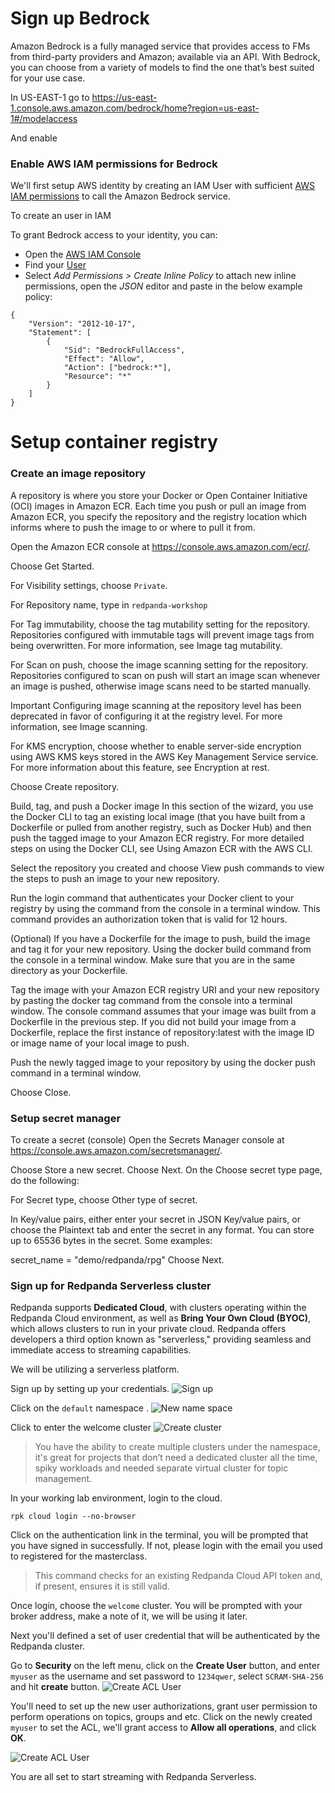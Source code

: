 # Sign up Bedrock

Amazon Bedrock is a fully managed service that provides access to FMs from third-party providers and Amazon; available via an API. With Bedrock, you can choose from a variety of models to find the one that’s best suited for your use case.

In US-EAST-1 go to 
https://us-east-1.console.aws.amazon.com/bedrock/home?region=us-east-1#/modelaccess

And enable

### Enable AWS IAM permissions for Bedrock

We'll first setup AWS identity by creating an IAM User with sufficient [AWS IAM permissions](https://docs.aws.amazon.com/IAM/latest/UserGuide/access_policies.html) to call the Amazon Bedrock service.

To create an user in IAM


To grant Bedrock access to your identity, you can:

- Open the [AWS IAM Console](https://us-east-1.console.aws.amazon.com/iam/home?#)
- Find your [User](https://us-east-1.console.aws.amazon.com/iamv2/home?#/users)
- Select *Add Permissions > Create Inline Policy* to attach new inline permissions, open the *JSON* editor and paste in the below example policy:

```
{
    "Version": "2012-10-17",
    "Statement": [
        {
            "Sid": "BedrockFullAccess",
            "Effect": "Allow",
            "Action": ["bedrock:*"],
            "Resource": "*"
        }
    ]
}
```

# Setup container registry

### Create an image repository
A repository is where you store your Docker or Open Container Initiative (OCI) images in Amazon ECR. Each time you push or pull an image from Amazon ECR, you specify the repository and the registry location which informs where to push the image to or where to pull it from.

Open the Amazon ECR console at https://console.aws.amazon.com/ecr/.

Choose Get Started.

For Visibility settings, choose `Private`.

For Repository name, type in `redpanda-workshop`

For Tag immutability, choose the tag mutability setting for the repository. Repositories configured with immutable tags will prevent image tags from being overwritten. For more information, see Image tag mutability.

For Scan on push, choose the image scanning setting for the repository. Repositories configured to scan on push will start an image scan whenever an image is pushed, otherwise image scans need to be started manually.

Important
Configuring image scanning at the repository level has been deprecated in favor of configuring it at the registry level. For more information, see Image scanning.

For KMS encryption, choose whether to enable server-side encryption using AWS KMS keys stored in the AWS Key Management Service service. For more information about this feature, see Encryption at rest.

Choose Create repository.

Build, tag, and push a Docker image
In this section of the wizard, you use the Docker CLI to tag an existing local image (that you have built from a Dockerfile or pulled from another registry, such as Docker Hub) and then push the tagged image to your Amazon ECR registry. For more detailed steps on using the Docker CLI, see Using Amazon ECR with the AWS CLI.

Select the repository you created and choose View push commands to view the steps to push an image to your new repository.

Run the login command that authenticates your Docker client to your registry by using the command from the console in a terminal window. This command provides an authorization token that is valid for 12 hours.

(Optional) If you have a Dockerfile for the image to push, build the image and tag it for your new repository. Using the docker build command from the console in a terminal window. Make sure that you are in the same directory as your Dockerfile.

Tag the image with your Amazon ECR registry URI and your new repository by pasting the docker tag command from the console into a terminal window. The console command assumes that your image was built from a Dockerfile in the previous step. If you did not build your image from a Dockerfile, replace the first instance of repository:latest with the image ID or image name of your local image to push.

Push the newly tagged image to your repository by using the docker push command in a terminal window.

Choose Close.
### Setup secret manager
To create a secret (console)
Open the Secrets Manager console at https://console.aws.amazon.com/secretsmanager/.

Choose Store a new secret.
Choose Next.
On the Choose secret type page, do the following:

For Secret type, choose Other type of secret.

In Key/value pairs, either enter your secret in JSON Key/value pairs, or choose the Plaintext tab and enter the secret in any format. You can store up to 65536 bytes in the secret. Some examples:


secret_name = "demo/redpanda/rpg"
Choose Next.

### Sign up for Redpanda Serverless cluster
Redpanda supports **Dedicated Cloud**, with clusters operating within the Redpanda Cloud environment, as well as **Bring Your Own Cloud (BYOC)**, which allows clusters to run in your private cloud. Redpanda offers developers a third option known as "serverless," providing seamless and immediate access to streaming capabilities.

We will be utilizing a serverless platform.

Sign up by setting up your credentials.
![Sign up](../assets/step-2-signup.png)

Click on the `default` namespace .
![New name space](../assets/step-2-namespace.png)

Click to enter the welcome cluster
![Create cluster](../assets/step-2-create-cluster.png)
> You have the ability to create multiple clusters under the namespace, it's great for projects that don’t need a dedicated cluster all the time, spiky workloads and needed separate virtual cluster for topic management.

In your working lab environment, login to the cloud.
```bash,run
rpk cloud login --no-browser
```

Click on the authentication link in the terminal, you will be prompted that you have signed in successfully. If not, please login with the email you used to registered for the masterclass.

> This command checks for an existing Redpanda Cloud API token and, if present, ensures it is still valid.

Once login, choose the `welcome` cluster. You will be prompted with your broker address, make a note of it, we will be using it later.

Next you'll defined a set of user credential that will be authenticated by the Redpanda cluster.

Go to __Security__ on the left menu, click on the **Create User** button,
and enter `myuser` as the username and set password to `1234qwer`, select `SCRAM-SHA-256` and hit **create** button.
![Create ACL User](../assets/step-2-acl-user.png)

You'll need to set up the new user authorizations, grant user permission to perform operations on topics, groups and etc. Click on the newly created `myuser` to set the ACL, we'll grant access to **Allow all operations**, and click **OK**.

![Create ACL User](../assets/step-2-grant-all-acl.png)

You are all set to start streaming with Redpanda Serverless.